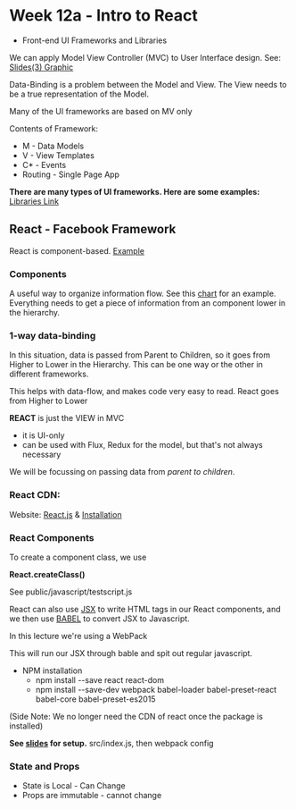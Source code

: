 # Week 12a - Intro to React
* Front-end UI Frameworks and Libraries

We can apply Model View Controller (MVC) to User Interface design. See: 
[Slides(3) Graphic](https://docs.google.com/presentation/d/18nUK_kJ03aPKFgwegjB_1Yeyq5rvcuTEN1iUIjYxgB8/edit#slide=id.g19d53e3794_0_54)

Data-Binding is a problem between the Model and View. The View needs to be a true representation of the Model.

Many of the UI frameworks are based on MV only

Contents of Framework:
* M - Data Models
* V - View Templates
* C* - Events
* Routing - Single Page App

**There are many types of UI frameworks. Here are some examples:** 
[Libraries Link](https://docs.google.com/presentation/d/18nUK_kJ03aPKFgwegjB_1Yeyq5rvcuTEN1iUIjYxgB8/edit#slide=id.g19d53e3794_0_6)

## React - Facebook Framework
React is component-based. [Example](https://docs.google.com/presentation/d/18nUK_kJ03aPKFgwegjB_1Yeyq5rvcuTEN1iUIjYxgB8/edit#slide=id.g19d53e3794_0_90)

### Components
A useful way to organize information flow. See this [chart](https://docs.google.com/presentation/d/18nUK_kJ03aPKFgwegjB_1Yeyq5rvcuTEN1iUIjYxgB8/edit#slide=id.g19d53e3794_0_103) for an example. Everything needs to get a piece of information from an component lower in the hierarchy.

### 1-way data-binding
In this situation, data is passed from Parent to Children, so it goes from Higher to Lower in the Hierarchy. This can be one way or the other in different frameworks.

This helps with data-flow, and makes code very easy to read. React goes from Higher to Lower

**REACT** is just the VIEW in MVC
* it is UI-only
* can be used with Flux, Redux for the model, but that's not always necessary

We will be focussing on passing data from *parent to children*.

### React CDN:
Website: [React.js](https://facebook.github.io/react/) & [Installation](https://facebook.github.io/react/docs/installation.html)

### React Components
To create a component class, we use

**React.createClass()**

See public/javascript/testscript.js

React can also use [JSX](http://jsx.github.io/) to write HTML tags in our React components, and we then use [BABEL](http://babeljs.io/ ) to convert JSX to Javascript.

In this lecture we're using a WebPack

This will run our JSX through bable and spit out regular javascript.

* NPM installation
    * npm install --save react react-dom
    * npm install --save-dev webpack babel-loader babel-preset-react babel-core babel-preset-es2015
    
(Side Note: We no longer need the CDN of react once the package is installed)

**See [slides](https://docs.google.com/presentation/d/18nUK_kJ03aPKFgwegjB_1Yeyq5rvcuTEN1iUIjYxgB8/edit#slide=id.g19d53e3794_0_213) for setup.** src/index.js, then webpack config

### State and Props
* State is Local - Can Change
* Props are immutable - cannot change